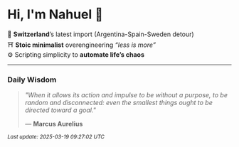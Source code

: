 # Hi, I'm Nahuel :tiger:

📍 **Switzerland**’s latest import (Argentina-Spain-Sweden detour)  
⛩️ **Stoic minimalist** overengineering *“less is more”*  
⚙️ Scripting simplicity to **automate life’s chaos**

---

### Daily Wisdom
> _"When it allows its action and impulse to be without a purpose, to be random and disconnected: even the smallest things ought to be directed toward a goal."_  
>
> — **Marcus Aurelius**

<sub>*Last update: 2025-03-19 09:27:02 UTC*</sub>

